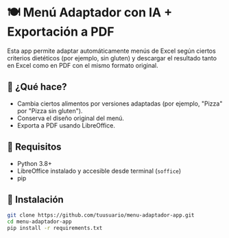 # 🍽️ Menú Adaptador con IA + Exportación a PDF

Esta app permite adaptar automáticamente menús de Excel según ciertos criterios dietéticos (por ejemplo, sin gluten) y descargar el resultado tanto en Excel como en PDF con el mismo formato original.

## 🚀 ¿Qué hace?

- Cambia ciertos alimentos por versiones adaptadas (por ejemplo, "Pizza" por "Pizza sin gluten").
- Conserva el diseño original del menú.
- Exporta a PDF usando LibreOffice.

## 🧩 Requisitos

- Python 3.8+
- LibreOffice instalado y accesible desde terminal (`soffice`)
- pip

## 🔧 Instalación

```bash
git clone https://github.com/tuusuario/menu-adaptador-app.git
cd menu-adaptador-app
pip install -r requirements.txt

